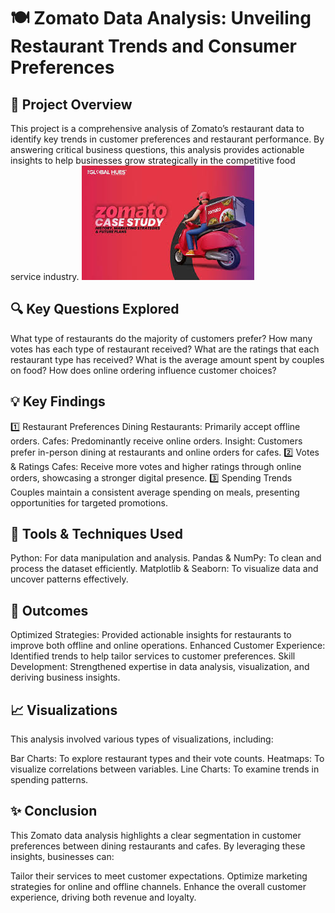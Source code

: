 # 🍽️ Zomato Data Analysis: Unveiling Restaurant Trends and Consumer Preferences

## 📄 Project Overview

This project is a comprehensive analysis of Zomato’s restaurant data to identify key trends in customer preferences and restaurant performance. By answering critical business questions, this analysis provides actionable insights to help businesses grow strategically in the competitive food service industry.
![Zomato Data Analysis](Zomato.jpeg)
## 🔍 Key Questions Explored

What type of restaurants do the majority of customers prefer?
How many votes has each type of restaurant received?
What are the ratings that each restaurant type has received?
What is the average amount spent by couples on food?
How does online ordering influence customer choices?

## 💡 Key Findings

1️⃣ Restaurant Preferences
Dining Restaurants: Primarily accept offline orders.
Cafes: Predominantly receive online orders.
Insight: Customers prefer in-person dining at restaurants and online orders for cafes.
2️⃣ Votes & Ratings
Cafes: Receive more votes and higher ratings through online orders, showcasing a stronger digital presence.
3️⃣ Spending Trends
Couples maintain a consistent average spending on meals, presenting opportunities for targeted promotions.

## 🚀 Tools & Techniques Used

Python: For data manipulation and analysis.
Pandas & NumPy: To clean and process the dataset efficiently.
Matplotlib & Seaborn: To visualize data and uncover patterns effectively.

## 🌟 Outcomes

Optimized Strategies: Provided actionable insights for restaurants to improve both offline and online operations.
Enhanced Customer Experience: Identified trends to help tailor services to customer preferences.
Skill Development: Strengthened expertise in data analysis, visualization, and deriving business insights.

## 📈 Visualizations

This analysis involved various types of visualizations, including:

Bar Charts: To explore restaurant types and their vote counts.
Heatmaps: To visualize correlations between variables.
Line Charts: To examine trends in spending patterns.

## ✨ Conclusion

This Zomato data analysis highlights a clear segmentation in customer preferences between dining restaurants and cafes. By leveraging these insights, businesses can:

Tailor their services to meet customer expectations.
Optimize marketing strategies for online and offline channels.
Enhance the overall customer experience, driving both revenue and loyalty.
